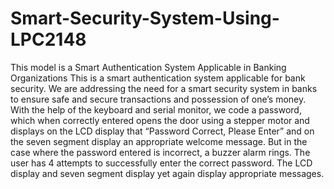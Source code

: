 # Smart-Security-System-Using-LPC2148
This model is a Smart Authentication System Applicable in Banking Organizations
This is a smart authentication system applicable for bank security.
We are addressing the need for a smart security system in banks to ensure safe and secure
transactions and possession of one’s money. With the help of the keyboard and serial monitor, we
code a password, which when correctly entered opens the door using a stepper motor and
displays on the LCD display that “Password Correct, Please Enter” and on the seven segment
display an appropriate welcome message.
But in the case where the password entered is incorrect, a buzzer alarm rings. The user
has 4 attempts to successfully enter the correct password. The LCD display and seven segment
display yet again display appropriate messages.
